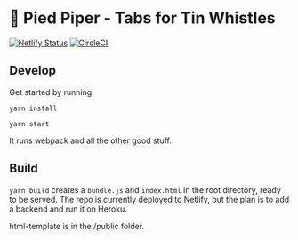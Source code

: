 # :musical_score: Pied Piper - Tabs for Tin Whistles

[![Netlify Status](https://api.netlify.com/api/v1/badges/39471a4e-5db0-4c97-97bd-bc1a04175f30/deploy-status)](https://app.netlify.com/sites/pied-piper/deploys)
[![CircleCI](https://circleci.com/gh/dehrax/pied-piper/tree/master.svg?style=svg)](https://circleci.com/gh/dehrax/pied-piper/tree/master)

## Develop

Get started by running

`yarn install`

`yarn start`

It runs webpack and all the other good stuff.

## Build

`yarn build` creates a `bundle.js` and `index.html` in the root directory, ready to be served. The repo is currently deployed to Netlify, but the plan is to add a backend and run it on Heroku.

html-template is in the /public folder.

